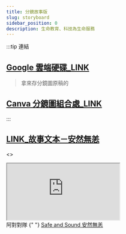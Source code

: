 ```yaml
---
title: 分鏡故事版
slug: storyboard
sidebar_position: 0
description: 生命教育、科技為生命服務
---
```


:::tip 連結
## [Google 雲端硬碟_LINK](https://drive.google.com/drive/folders/19kJ76Gk8VYrQSw2ZBsm6RT-j6oBsKyT0?usp=sharing)  
> 拿來存分鏡圖原稿的  

## [Canva 分鏡圖組合處_LINK](https://www.canva.com/design/DAFeBBnDoTU/Lltq2-oHBsVNxCBZ-XVdyw/edit?utm_content=DAFeBBnDoTU&utm_campaign=designshare&utm_medium=link2&utm_source=sharebutton)
:::

## [LINK_故事文本－安然無恙](./Love_story)

<>
  <div
    style={{
      position: "relative",
      width: "100%",
      height: 0,
      paddingTop: "129.4118%",
      paddingBottom: 0,
      boxShadow: "0 2px 8px 0 rgba(63,69,81,0.16)",
      marginTop: "1.6em",
      marginBottom: "0.9em",
      overflow: "hidden",
      borderRadius: 8,
      willChange: "transform"
    }}
  >
    <iframe
      loading="lazy"
      style={{
        position: "absolute",
        width: "100%",
        height: "100%",
        top: 0,
        left: 0,
        border: "none",
        padding: 0,
        margin: 0
      }}
      src="https://www.canva.com/design/DAFeBBnDoTU/view?embed"
      allowFullScreen="allowfullscreen"
      allow="fullscreen"
    ></iframe>
  </div>
  阿對對隊 {" "}
  <a
    href="https://www.canva.com/design/DAFeBBnDoTU/view?utm_content=DAFeBBnDoTU&utm_campaign=designshare&utm_medium=embeds&utm_source=link"
    target="_blank"
    rel="noopener"
  >
    Safe and Sound 安然無恙
  </a>
</>
